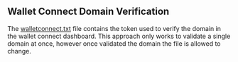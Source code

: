 ## Wallet Connect Domain Verification

The [walletconnect.txt](./walletconnect.txt) file contains the token used to verify the domain in the wallet connect dashboard.
This approach only works to validate a single domain at once, however once validated the domain the file is allowed to change.
